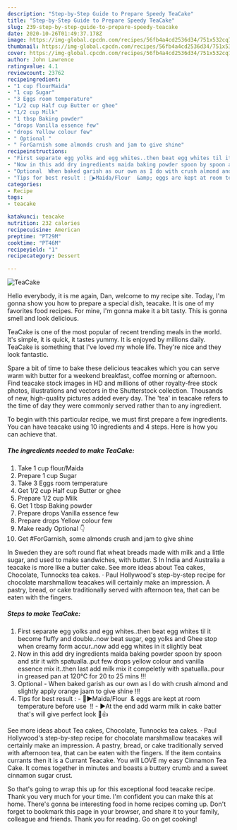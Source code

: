 ```yaml
---
description: "Step-by-Step Guide to Prepare Speedy TeaCake"
title: "Step-by-Step Guide to Prepare Speedy TeaCake"
slug: 239-step-by-step-guide-to-prepare-speedy-teacake
date: 2020-10-26T01:49:37.178Z
image: https://img-global.cpcdn.com/recipes/56fb4a4cd2536d34/751x532cq70/teacake-recipe-main-photo.jpg
thumbnail: https://img-global.cpcdn.com/recipes/56fb4a4cd2536d34/751x532cq70/teacake-recipe-main-photo.jpg
cover: https://img-global.cpcdn.com/recipes/56fb4a4cd2536d34/751x532cq70/teacake-recipe-main-photo.jpg
author: John Lawrence
ratingvalue: 4.1
reviewcount: 23762
recipeingredient:
- "1 cup flourMaida"
- "1 cup Sugar"
- "3 Eggs room temperature"
- "1/2 cup Half cup Butter or ghee"
- "1/2 cup Milk"
- "1 tbsp Baking powder"
- "drops Vanilla essence few"
- "drops Yellow colour few"
- " Optional "
- " ForGarnish some almonds crush and jam to give shine"
recipeinstructions:
- "First separate egg yolks and egg whites..then beat egg whites til it become fluffy and double..now beat sugar, egg yolks and Ghee stop when creamy form accur..now add egg whites in it slightly beat"
- "Now in this add dry ingredients maida baking powder spoon by spoon and stir it with spatualla..put few drops yellow colour and vanilla essence mix it..then last add milk mix it compeletly with spatualla..pour in greased pan at 120°C for 20 to 25 mins !!!"
- "Optional  When baked garish as our own as I do with crush almond and slightly apply orange jaam to give shine !!!"
- "Tips for best result : 💞▶Maida/Flour  &amp; eggs are kept at room temperature before use  !! ▶At the end add warm milk in cake batter that&#39;s will give perfect look 💞👍"
categories:
- Recipe
tags:
- teacake

katakunci: teacake 
nutrition: 232 calories
recipecuisine: American
preptime: "PT29M"
cooktime: "PT46M"
recipeyield: "1"
recipecategory: Dessert

---
```



![TeaCake](https://img-global.cpcdn.com/recipes/56fb4a4cd2536d34/751x532cq70/teacake-recipe-main-photo.jpg)

Hello everybody, it is me again, Dan, welcome to my recipe site. Today, I'm gonna show you how to prepare a special dish, teacake. It is one of my favorites food recipes. For mine, I'm gonna make it a bit tasty. This is gonna smell and look delicious.

TeaCake is one of the most popular of recent trending meals in the world. It's simple, it is quick, it tastes yummy. It is enjoyed by millions daily. TeaCake is something that I've loved my whole life. They're nice and they look fantastic.

Spare a bit of time to bake these delicious teacakes which you can serve warm with butter for a weekend breakfast, coffee morning or afternoon. Find teacake stock images in HD and millions of other royalty-free stock photos, illustrations and vectors in the Shutterstock collection. Thousands of new, high-quality pictures added every day. The &#39;tea&#39; in teacake refers to the time of day they were commonly served rather than to any ingredient.


To begin with this particular recipe, we must first prepare a few ingredients. You can have teacake using 10 ingredients and 4 steps. Here is how you can achieve that.

<!--inarticleads1-->

##### The ingredients needed to make TeaCake:

1. Take 1 cup flour/Maida
1. Prepare 1 cup Sugar
1. Take 3 Eggs room temperature
1. Get 1/2 cup Half cup Butter or ghee
1. Prepare 1/2 cup Milk
1. Get 1 tbsp Baking powder
1. Prepare drops Vanilla essence few
1. Prepare drops Yellow colour few
1. Make ready  Optional 👇
1. Get  #ForGarnish, some almonds crush and jam to give shine


In Sweden they are soft round flat wheat breads made with milk and a little sugar, and used to make sandwiches, with butter. S In India and Australia a teacake is more like a butter cake. See more ideas about Tea cakes, Chocolate, Tunnocks tea cakes. · Paul Hollywood&#39;s step-by-step recipe for chocolate marshmallow teacakes will certainly make an impression. A pastry, bread, or cake traditionally served with afternoon tea, that can be eaten with the fingers. 

<!--inarticleads2-->

##### Steps to make TeaCake:

1. First separate egg yolks and egg whites..then beat egg whites til it become fluffy and double..now beat sugar, egg yolks and Ghee stop when creamy form accur..now add egg whites in it slightly beat
1. Now in this add dry ingredients maida baking powder spoon by spoon and stir it with spatualla..put few drops yellow colour and vanilla essence mix it..then last add milk mix it compeletly with spatualla..pour in greased pan at 120°C for 20 to 25 mins !!!
1. Optional  - When baked garish as our own as I do with crush almond and slightly apply orange jaam to give shine !!!
1. Tips for best result : - 💞▶Maida/Flour  &amp; eggs are kept at room temperature before use  !! - ▶At the end add warm milk in cake batter that&#39;s will give perfect look 💞👍


See more ideas about Tea cakes, Chocolate, Tunnocks tea cakes. · Paul Hollywood&#39;s step-by-step recipe for chocolate marshmallow teacakes will certainly make an impression. A pastry, bread, or cake traditionally served with afternoon tea, that can be eaten with the fingers. If the item contains currants then it is a Currant Teacake. You will LOVE my easy Cinnamon Tea Cake. It comes together in minutes and boasts a buttery crumb and a sweet cinnamon sugar crust. 

So that's going to wrap this up for this exceptional food teacake recipe. Thank you very much for your time. I'm confident you can make this at home. There's gonna be interesting food in home recipes coming up. Don't forget to bookmark this page in your browser, and share it to your family, colleague and friends. Thank you for reading. Go on get cooking!
